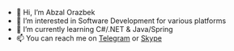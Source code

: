 - 👋 Hi, I’m Abzal Orazbek
- 👀 I’m interested in Software Development for various platforms
- 🌱 I’m currently learning C#/.NET & Java/Spring
- 📫 You can reach me on [Telegram](https://t.me/abzal_orazbek) or [Skype](https://join.skype.com/invite/zeSiLfNWJAsJ)
